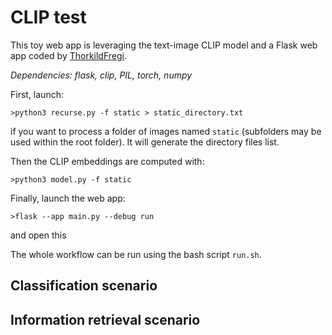 # CLIP test

This toy web app is leveraging the text-image CLIP model and a Flask web app coded by [ThorkildFregi](https://github.com/ThorkildFregi/CLIP-model-website).

*Dependencies: flask, clip, PIL, torch, numpy*



First, launch:
```
>python3 recurse.py -f static > static_directory.txt
```
if you want to process a folder of images named ``static`` (subfolders may be used within the root folder). It will generate the directory files list.

Then the CLIP embeddings are computed with:
```
>python3 model.py -f static
```

Finally, launch the web app:
```
>flask --app main.py --debug run
```
and open this 

The whole workflow can be run using the bash script ``run.sh``.

## Classification scenario


## Information retrieval scenario


